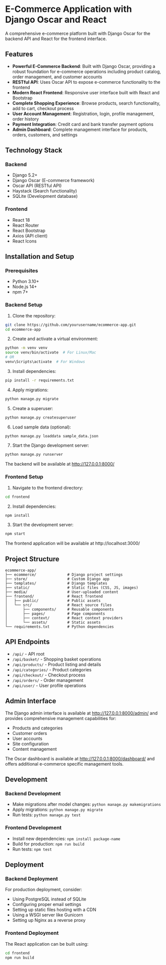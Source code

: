 # E-Commerce Application with Django Oscar and React

A comprehensive e-commerce platform built with Django Oscar for the backend API and React for the frontend interface.

## Features

- **Powerful E-Commerce Backend**: Built with Django Oscar, providing a robust foundation for e-commerce operations including product catalog, order management, and customer accounts
- **RESTful API**: Uses Oscar API to expose e-commerce functionality to the frontend
- **Modern React Frontend**: Responsive user interface built with React and Bootstrap
- **Complete Shopping Experience**: Browse products, search functionality, add to cart, checkout process
- **User Account Management**: Registration, login, profile management, order history
- **Payment Integration**: Credit card and bank transfer payment options
- **Admin Dashboard**: Complete management interface for products, orders, customers, and settings

## Technology Stack

### Backend
- Django 5.2+
- Django Oscar (E-commerce framework)
- Oscar API (RESTful API)
- Haystack (Search functionality)
- SQLite (Development database)

### Frontend
- React 18
- React Router
- React Bootstrap
- Axios (API client)
- React Icons

## Installation and Setup

### Prerequisites
- Python 3.10+
- Node.js 14+
- npm 7+

### Backend Setup

1. Clone the repository:
```bash
git clone https://github.com/yourusername/ecommerce-app.git
cd ecommerce-app
```

2. Create and activate a virtual environment:
```bash
python -m venv venv
source venv/bin/activate  # For Linux/Mac
# OR
venv\Scripts\activate  # For Windows
```

3. Install dependencies:
```bash
pip install -r requirements.txt
```

4. Apply migrations:
```bash
python manage.py migrate
```

5. Create a superuser:
```bash
python manage.py createsuperuser
```

6. Load sample data (optional):
```bash
python manage.py loaddata sample_data.json
```

7. Start the Django development server:
```bash
python manage.py runserver
```

The backend will be available at http://127.0.0.1:8000/

### Frontend Setup

1. Navigate to the frontend directory:
```bash
cd frontend
```

2. Install dependencies:
```bash
npm install
```

3. Start the development server:
```bash
npm start
```

The frontend application will be available at http://localhost:3000/

## Project Structure

```
ecommerce-app/
├── ecommerce/              # Django project settings
├── store/                  # Custom Django app
├── templates/              # Django templates
├── static/                 # Static files (CSS, JS, images)
├── media/                  # User-uploaded content
├── frontend/               # React frontend
│   ├── public/             # Public assets
│   └── src/                # React source files
│       ├── components/     # Reusable components
│       ├── pages/          # Page components
│       ├── context/        # React context providers
│       └── assets/         # Static assets
└── requirements.txt        # Python dependencies
```

## API Endpoints

- `/api/` - API root
- `/api/basket/` - Shopping basket operations
- `/api/products/` - Product listing and details
- `/api/categories/` - Product categories
- `/api/checkout/` - Checkout process
- `/api/orders/` - Order management
- `/api/user/` - User profile operations

## Admin Interface

The Django admin interface is available at http://127.0.0.1:8000/admin/ and provides comprehensive management capabilities for:

- Products and categories
- Customer orders
- User accounts
- Site configuration
- Content management

The Oscar dashboard is available at http://127.0.0.1:8000/dashboard/ and offers additional e-commerce specific management tools.

## Development

### Backend Development

- Make migrations after model changes: `python manage.py makemigrations`
- Apply migrations: `python manage.py migrate`
- Run tests: `python manage.py test`

### Frontend Development

- Install new dependencies: `npm install package-name`
- Build for production: `npm run build`
- Run tests: `npm test`

## Deployment

### Backend Deployment

For production deployment, consider:
- Using PostgreSQL instead of SQLite
- Configuring proper email settings
- Setting up static files hosting with a CDN
- Using a WSGI server like Gunicorn
- Setting up Nginx as a reverse proxy

### Frontend Deployment

The React application can be built using:
```bash
cd frontend
npm run build
```
